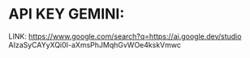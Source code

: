 # API KEY GEMINI:
LINK:  https://www.google.com/search?q=https://ai.google.dev/studio
AIzaSyCAYyXQi0I-aXmsPhJMqhGvWOe4kskVmwc
